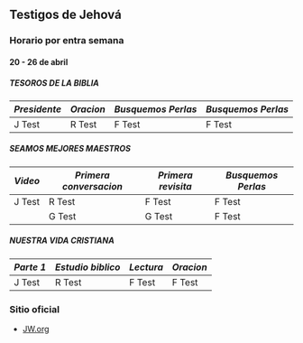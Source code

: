 ## Testigos de Jehová
### Horario por entra semana
#### 20 - 26 de abril
##### **TESOROS DE LA BIBLIA**

| *Presidente* | *Oracion*   | *Busquemos Perlas*   | *Busquemos Perlas*   |
|:-----|:-----|:-----|:-----|
| J Test     | R Test    | F Test     | F Test     |

##### **SEAMOS MEJORES MAESTROS**

| *Video* | *Primera conversacion*   | *Primera revisita*   | *Busquemos Perlas*   |
|------|------|------|------|
| J Test    | R Test    | F Test     | F Test    |
|           | G Test    | G Test     | F Test    |

##### **NUESTRA VIDA CRISTIANA**

| *Parte 1* | *Estudio biblico*   | *Lectura*   | *Oracion*   |
|------|------|------|------|
| J Test    | R Test    | F Test     |F Test     |

### Sitio oficial
* [JW.org](https://jw.org)
